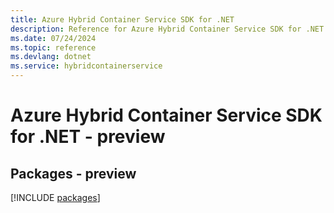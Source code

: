 ```yaml
---
title: Azure Hybrid Container Service SDK for .NET
description: Reference for Azure Hybrid Container Service SDK for .NET
ms.date: 07/24/2024
ms.topic: reference
ms.devlang: dotnet
ms.service: hybridcontainerservice
---
```

# Azure Hybrid Container Service SDK for .NET - preview
## Packages - preview
[!INCLUDE [packages](hybrid-container-service-index.md)]